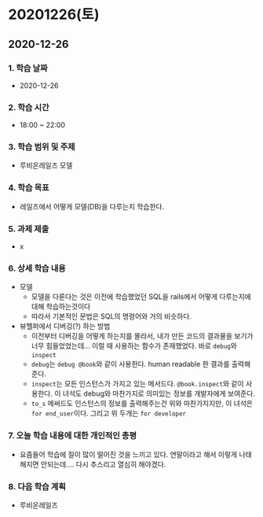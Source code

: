 # 20201226\(토\)

## 2020-12-26

### 1. 학습 날짜

* 2020-12-26

### 2. 학습 시간

* 18:00 ~ 22:00

### 3. 학습 범위 및 주제

* 루비온레일즈 모델

### 4. 학습 목표

* 레일즈에서 어떻게 모델\(DB\)을 다루는지 학습한다.

### 5. 과제 제출

* x

### 6. 상세 학습 내용

* 모델
  * 모델을 다룬다는 것은 이전에 학습했었던 SQL을 rails에서 어떻게 다루는지에 대해 학습하는것이다
  * 따라서 기본적인 문법은 SQL의 명령어와 거의 비슷하다.
* 뷰헬퍼에서 디버깅\(?\) 하는 방법
  * 이전부터 디버깅을 어떻게 하는지를 몰라서, 내가 만든 코드의 결과물을 보기가 너무 힘들었었는데... 이럴 때 사용하는 함수가 존재했었다. 바로 `debug`와 `inspect`
  * `debug`는 `debug @book`와 같이 사용한다. human readable 한 결과를 출력해준다.
  * `inspect`는 모든 인스턴스가 가지고 있는 메서드다. `@book.inspect`와 같이 사용한다. 이 녀석도 debug와 마찬가지로 의미있는 정보를 개발자에게 보여준다.
  * `to_s` 메써드도 인스턴스의 정보를 출력해주는건 위와 마찬가지지만, 이 녀석은 `for end_user`이다. 그리고 위 두개는 `for developer`

### 7. 오늘 학습 내용에 대한 개인적인 총평

* 요즘들어 학습에 질이 많이 떨어진 것을 느끼고 있다. 연말이라고 해서 이렇게 나태해지면 안되는데.... 다시 추스리고 열심히 해야겠다.

### 8. 다음 학습 계획

* 루비온레일즈

